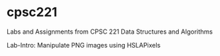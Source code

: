 # cpsc221
Labs and Assignments from CPSC 221 Data Structures and Algorithms

Lab-Intro:
Manipulate PNG images using HSLAPixels
